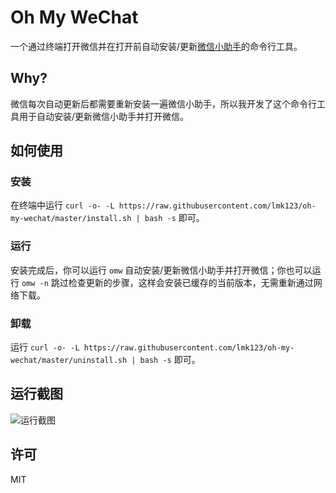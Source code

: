 # Oh My WeChat

一个通过终端打开微信并在打开前自动安装/更新[微信小助手](https://github.com/TKkk-iOSer/WeChatPlugin-MacOS)的命令行工具。

## Why?

微信每次自动更新后都需要重新安装一遍微信小助手，所以我开发了这个命令行工具用于自动安装/更新微信小助手并打开微信。

## 如何使用

### 安装

在终端中运行 `curl -o- -L https://raw.githubusercontent.com/lmk123/oh-my-wechat/master/install.sh | bash -s` 即可。

### 运行

安装完成后，你可以运行 `omw` 自动安装/更新微信小助手并打开微信；你也可以运行 `omw -n` 跳过检查更新的步骤，这样会安装已缓存的当前版本，无需重新通过网络下载。

### 卸载

运行 `curl -o- -L https://raw.githubusercontent.com/lmk123/oh-my-wechat/master/uninstall.sh | bash -s` 即可。

## 运行截图

![运行截图](https://user-images.githubusercontent.com/5035625/35378753-d7c202f2-01ee-11e8-8b71-afe38e8cda56.png)

## 许可

MIT
